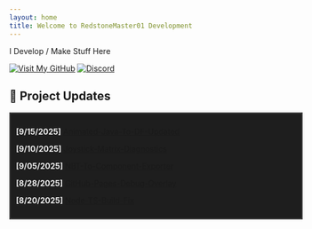 ```yaml
---
layout: home
title: Welcome to RedstoneMaster01 Development
---
```


I Develop / Make Stuff Here

[![Visit My GitHub](https://img.shields.io/badge/GitHub-RedstoneMaster011-black?style=for-the-badge&logo=github)](https://github.com/RedstoneMaster011)
[![Discord](https://img.shields.io/badge/Discord-RedstoneMaster01-blue?style=for-the-badge&logo=discord)](https://discord.gg/Gsd3dN4572)

## 🔧 Project Updates

<div style="width: 100%; max-height: 250px; overflow-y: scroll; border: 2px solid #444; padding: 10px; background-color: #1e1e1e; color: #f0f0f0; scrollbar-width: thin;">

<p><strong>[9/15/2025]</strong> <a href="https://github.com/RedstoneMaster011/animated-java-to-df-updated">Animated-Java-To-DF-Updated</a></p>

<p><strong>[9/10/2025]</strong> <a href="https://github.com/RedstoneMaster011/joystick-matrix-diagnostics">Joystick-Matrix-Diagnostics</a></p>

<p><strong>[9/05/2025]</strong> <a href="https://github.com/RedstoneMaster011/nbt-to-component-exporter">NBT-To-Component-Exporter</a></p>

<p><strong>[8/28/2025]</strong> <a href="https://github.com/RedstoneMaster011/github-pages-debug-overlay">GitHub-Pages-Debug-Overlay</a></p>

<p><strong>[8/20/2025]</strong> <a href="https://github.com/RedstoneMaster011/node-ts-build-fix">Node-TS-Build-Fix</a></p>

<!-- Add more updates below -->

</div>
